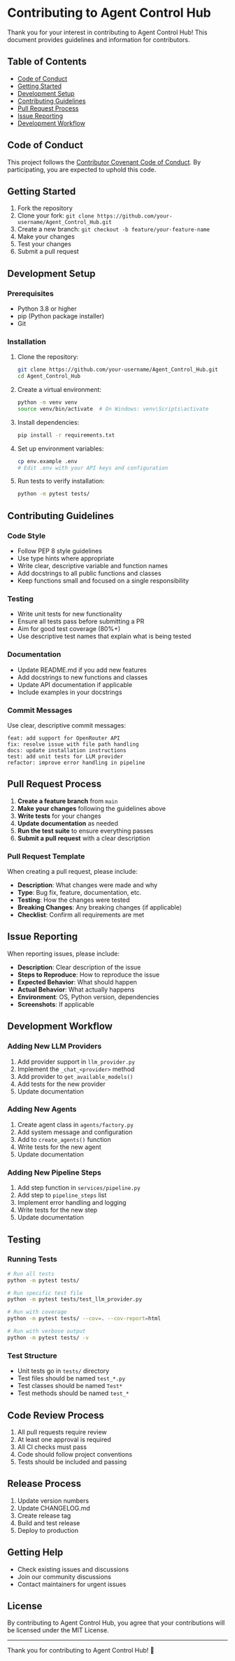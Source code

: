 # Contributing to Agent Control Hub

Thank you for your interest in contributing to Agent Control Hub! This document provides guidelines and information for contributors.

## Table of Contents

- [Code of Conduct](#code-of-conduct)
- [Getting Started](#getting-started)
- [Development Setup](#development-setup)
- [Contributing Guidelines](#contributing-guidelines)
- [Pull Request Process](#pull-request-process)
- [Issue Reporting](#issue-reporting)
- [Development Workflow](#development-workflow)

## Code of Conduct

This project follows the [Contributor Covenant Code of Conduct](CODE_OF_CONDUCT.md). By participating, you are expected to uphold this code.

## Getting Started

1. Fork the repository
2. Clone your fork: `git clone https://github.com/your-username/Agent_Control_Hub.git`
3. Create a new branch: `git checkout -b feature/your-feature-name`
4. Make your changes
5. Test your changes
6. Submit a pull request

## Development Setup

### Prerequisites

- Python 3.8 or higher
- pip (Python package installer)
- Git

### Installation

1. Clone the repository:
   ```bash
   git clone https://github.com/your-username/Agent_Control_Hub.git
   cd Agent_Control_Hub
   ```

2. Create a virtual environment:
   ```bash
   python -m venv venv
   source venv/bin/activate  # On Windows: venv\Scripts\activate
   ```

3. Install dependencies:
   ```bash
   pip install -r requirements.txt
   ```

4. Set up environment variables:
   ```bash
   cp env.example .env
   # Edit .env with your API keys and configuration
   ```

5. Run tests to verify installation:
   ```bash
   python -m pytest tests/
   ```

## Contributing Guidelines

### Code Style

- Follow PEP 8 style guidelines
- Use type hints where appropriate
- Write clear, descriptive variable and function names
- Add docstrings to all public functions and classes
- Keep functions small and focused on a single responsibility

### Testing

- Write unit tests for new functionality
- Ensure all tests pass before submitting a PR
- Aim for good test coverage (80%+)
- Use descriptive test names that explain what is being tested

### Documentation

- Update README.md if you add new features
- Add docstrings to new functions and classes
- Update API documentation if applicable
- Include examples in your docstrings

### Commit Messages

Use clear, descriptive commit messages:

```
feat: add support for OpenRouter API
fix: resolve issue with file path handling
docs: update installation instructions
test: add unit tests for LLM provider
refactor: improve error handling in pipeline
```

## Pull Request Process

1. **Create a feature branch** from `main`
2. **Make your changes** following the guidelines above
3. **Write tests** for your changes
4. **Update documentation** as needed
5. **Run the test suite** to ensure everything passes
6. **Submit a pull request** with a clear description

### Pull Request Template

When creating a pull request, please include:

- **Description**: What changes were made and why
- **Type**: Bug fix, feature, documentation, etc.
- **Testing**: How the changes were tested
- **Breaking Changes**: Any breaking changes (if applicable)
- **Checklist**: Confirm all requirements are met

## Issue Reporting

When reporting issues, please include:

- **Description**: Clear description of the issue
- **Steps to Reproduce**: How to reproduce the issue
- **Expected Behavior**: What should happen
- **Actual Behavior**: What actually happens
- **Environment**: OS, Python version, dependencies
- **Screenshots**: If applicable

## Development Workflow

### Adding New LLM Providers

1. Add provider support in `llm_provider.py`
2. Implement the `_chat_<provider>` method
3. Add provider to `get_available_models()`
4. Add tests for the new provider
5. Update documentation

### Adding New Agents

1. Create agent class in `agents/factory.py`
2. Add system message and configuration
3. Add to `create_agents()` function
4. Write tests for the new agent
5. Update documentation

### Adding New Pipeline Steps

1. Add step function in `services/pipeline.py`
2. Add step to `pipeline_steps` list
3. Implement error handling and logging
4. Write tests for the new step
5. Update documentation

## Testing

### Running Tests

```bash
# Run all tests
python -m pytest tests/

# Run specific test file
python -m pytest tests/test_llm_provider.py

# Run with coverage
python -m pytest tests/ --cov=. --cov-report=html

# Run with verbose output
python -m pytest tests/ -v
```

### Test Structure

- Unit tests go in `tests/` directory
- Test files should be named `test_*.py`
- Test classes should be named `Test*`
- Test methods should be named `test_*`

## Code Review Process

1. All pull requests require review
2. At least one approval is required
3. All CI checks must pass
4. Code should follow project conventions
5. Tests should be included and passing

## Release Process

1. Update version numbers
2. Update CHANGELOG.md
3. Create release tag
4. Build and test release
5. Deploy to production

## Getting Help

- Check existing issues and discussions
- Join our community discussions
- Contact maintainers for urgent issues

## License

By contributing to Agent Control Hub, you agree that your contributions will be licensed under the MIT License.

---

Thank you for contributing to Agent Control Hub! 🚀

